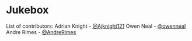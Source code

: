 # Jukebox


List of contributors:
Adrian Knight - [@Ajknight121](https://github.com/Ajknight121)
Owen Neal - [@owenneal](https://github.com/owenneal)
Andre Rimes - [@AndreRimes](https://github.com/AndreRimes)
